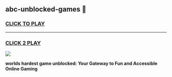 
## abc-unblocked-games 👋
<h3>
<a href="https://premium.freeplayer.one?title=abc-unblocked-games&ref=14F">CLICK TO PLAY</a></h3>
<hr>

<h3>
<a href="https://premium.freeplayer.one?title=abc-unblocked-games&ref=14F">CLICK 2 PLAY</a>
  
</h3>

<a href="https://premium.freeplayer.one?title=abc-unblocked-games&ref=12F/"><img src="https://clearcache.store/games.png"></a>


**worlds hardest game unblocked: Your Gateway to Fun and Accessible Online Gaming**
